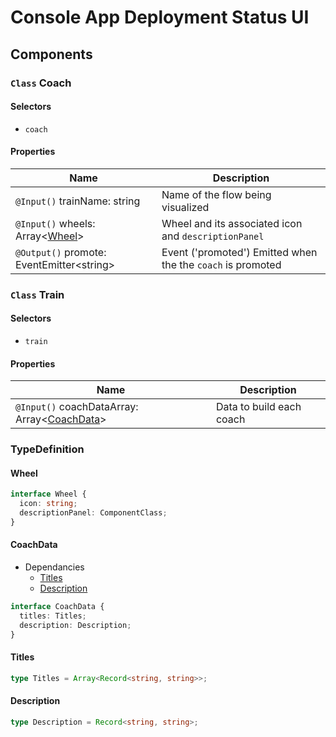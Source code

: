 # Console App Deployment Status UI

## Components

### `Class` Coach

#### Selectors

- `coach`

#### Properties

| Name                                        | Description                                                 |
| ------------------------------------------- | ----------------------------------------------------------- |
| `@Input()` trainName: string                | Name of the flow being visualized                           |
| `@Input()` wheels: Array<[Wheel](#Wheel)>   | Wheel and its associated icon and `descriptionPanel`        |
| `@Output()` promote: EventEmitter\<string\> | Event ('promoted') Emitted when the the `coach` is promoted |

### `Class` Train

#### Selectors

- `train`

#### Properties

| Name                                                      | Description              |
| --------------------------------------------------------- | ------------------------ |
| `@Input()` coachDataArray: Array<[CoachData](#CoachData)> | Data to build each coach |

### TypeDefinition

#### Wheel

```typescript
interface Wheel {
  icon: string;
  descriptionPanel: ComponentClass;
}
```

#### CoachData

- Dependancies
  - [Titles](#Titles)
  - [Description](#Description)

```typescript
interface CoachData {
  titles: Titles;
  description: Description;
}
```

#### Titles

```typescript
type Titles = Array<Record<string, string>>;
```

#### Description

```typescript
type Description = Record<string, string>;
```

